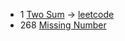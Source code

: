 - 1 [Two Sum](src/n0001C/TwoSum.java) -> [leetcode](https://leetcode.com/problems/two-sum)
- 268 [Missing Number](src/n0268C/MissingNumber.java)